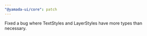 ```yaml
---
"@yamada-ui/core": patch
---
```


Fixed a bug where TextStyles and LayerStyles have more types than necessary.
